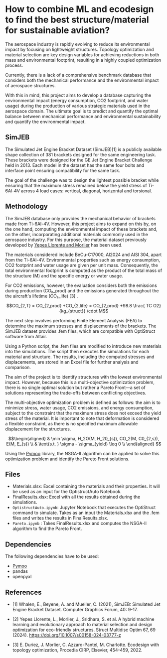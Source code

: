 
# How to combine ML and ecodesign to find the best structure/material for sustainable aviation?

The aerospace industry is rapidly evolving to reduce its environmental impact by focusing on lightweight structures. Topology optimization and material selection are key design variables for achieving reductions in both mass and environmental footprint, resulting in a highly coupled optimization process.

Currently, there is a lack of a comprehensive benchmark database that considers both the mechanical performance and the environmental impact of aerospace structures.

With this in mind, this project aims to develop a database capturing the environmental impact (energy consumption, CO2 footprint, and water usage) during the production of various strategic materials used in the aerospace domain. The ultimate goal is to predict and quantify the optimal balance between mechanical performance and environmental sustainability and quantify the environmental impact.

## SimJEB

The Simulated Jet Engine Bracket Dataset (SimJEB)[1] is a publicly available shape collection of 381 brackets designed for the same engineering task. These brackets were designed for the GE Jet Engine Bracket Challenge held in 2013. Each model in the dataset has the same four bolts and interface point ensuring compatibility for the same task. 

The goal of the challenge was to design the lightest possible bracket while ensuring that the maximum stress remained below the yield stress of Ti-6Al-4V across 4 load cases: vertical, diagonal, horizontal and torsional. 

## Methodology 

The SimJEB database only provides the mechanical behavior of brackets made from Ti-6Al-4V. However, this project aims to expand on this by, on the one hand, computing the environmental impact of these brackets and, on the other, incorporating additional materials commonly used in the aerospace industry. For this purpose, the material dataset previously developed by [Yepes Llorente and Morlier](https://github.com/mid2SUPAERO/HybML-EvoMatDesEco/) has been used.

The materials considered include BeCu-C17000, Al2024 and AISI 304, apart from the Ti-6Al-4V. Environmental properties such as energy consumption, CO2 footprint and water usage are given per unit mass. Consequently, the total environmental footprint is computed as the product of the total mass of the structure (M) and the specific energy or water usage.

For CO2 emissions, however, the evaluation considers both the emissions during production (CO₂_prod) and the emissions generated throughout the the aircraft's lifetime (CO₂_life) [3] .

```math
CO_{2,T} = CO_{2,prod} +CO_{2,life} = CO_{2,prod} +98.8 \frac{ TC O2}{kg_{struct}} \cdot M
```

The next step involves performing Finite Element Analysis (FEA) to determine the maximum stresses and displacements of the brackets. The SimJEB dataset provides .fem files, which are compatible with OptiStruct software from Altair.

Using a Python script, the .fem files are modified to introduce new materials into the simulations. The script then executes the simulations for each material and structure. The results, including the computed stresses and displacements, are stored in an Excel file for further analysis and comparison.

The aim of the project is to identify structures with the lowest environmental impact. However, because this is a multi-objective optimization problem, there is no single optimal solution but rather a Pareto Front—a set of solutions representing the trade-offs between conflicting objectives.

The multi-objective optimization problem is defined as follows: the aim is to minimize stress, water usage, CO2 emissions, and energy consumption, subject to the constraint that the maximum stress does not exceed the yield stress of the material. It is important to note that deformation is considered a flexible constraint, as there is no specified maximum allowable displacement for the structures.

```math
\begin{aligned}
    & \min \sigma, H_2O(M, H_20_{s}), CO_2(M, C0_{2,s}), E(M, E_{s}) \\
    & \text{s.t. } \sigma - \sigma_{yield} \leq 0 \\
\end{aligned}

```

Using the [Pymoo](https://pymoo.org/index.html) library, the NSGA-II algorithm can be applied to solve this optimization problem and identify the Pareto Front solutions.


## Files 


- Materials.xlsx: Excel containing the materials and their properties. It will be used as an input for the OptistructAuto Notebook.
- FinalResults.xlsx: Excel with all the results obtained during the simulations.
- `OptistructAuto.ipynb`: Jupyter Notebook that executes the OptiStruct command to simulate. Takes as an input the Materials.xlsx and the .fem files and writes the results in FinalResults.xlsx.
- `Pareto.ipynb` : Takes FinalResults.xlsx and computes the NSGA-II algorithm to find the Pareto Front.





## Dependencies 

The following dependencies have to be used:
- [Pymoo](https://pymoo.org/installation.html)
- pandas
- openpyxl





## References 

- [1] Whalen, E., Beyene, A. and Mueller, C. (2021), SimJEB: Simulated Jet Engine Bracket Dataset. Computer Graphics Forum, 40: 9-17.

- [2] Yepes Llorente, L., Morlier, J., Sridhara, S. et al. A hybrid machine learning and evolutionary approach to material selection and design optimization for eco-friendly structures. Struct Multidisc Optim 67, 69 (2024). https://doi.org/10.1007/s00158-024-03777-z

- [3] E. Duriez, J. Morlier, C. Azzaro-Pantel, M. Charlotte. Ecodesign with topology optimization, Procedia CIRP, Elsevier, 454-459, 2022.





